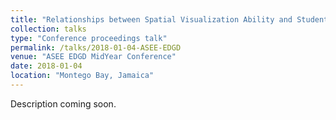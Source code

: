 ```yaml
---
title: "Relationships between Spatial Visualization Ability and Student Outcomes in a 3D Modeling Course"
collection: talks 
type: "Conference proceedings talk" 
permalink: /talks/2018-01-04-ASEE-EDGD
venue: "ASEE EDGD MidYear Conference"
date: 2018-01-04
location: "Montego Bay, Jamaica"
---
```

Description coming soon.
